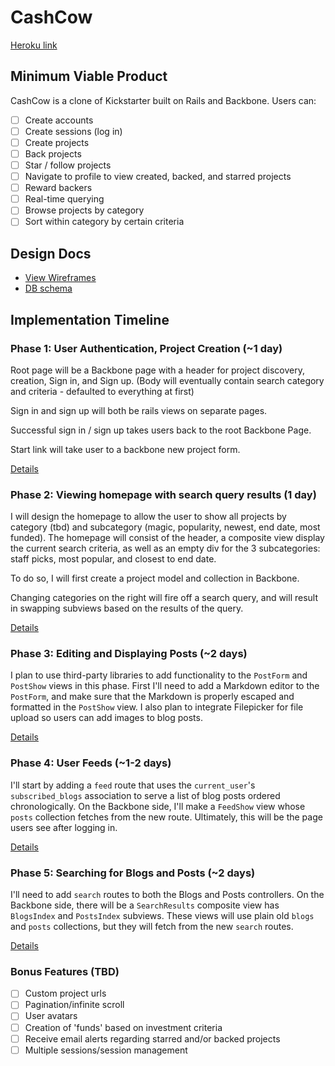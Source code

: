 # CashCow

[Heroku link][heroku]

[heroku]: http://TBD.herokuapp.com

## Minimum Viable Product
CashCow is a clone of Kickstarter built on Rails and Backbone. Users can:

<!-- This is a Markdown checklist. Use it to keep track of your progress! -->

- [ ] Create accounts
- [ ] Create sessions (log in)
- [ ] Create projects
- [ ] Back projects
- [ ] Star / follow projects
- [ ] Navigate to profile to view created, backed, and starred projects
- [ ] Reward backers
- [ ] Real-time querying
- [ ] Browse projects by category
- [ ] Sort within category by certain criteria

## Design Docs
* [View Wireframes][views]
* [DB schema][schema]

[views]: ./docs/views.md
[schema]: ./docs/schema.md

## Implementation Timeline

### Phase 1: User Authentication, Project Creation (~1 day)
Root page will be a Backbone page with a header for project discovery, creation, Sign in, and Sign up. (Body will eventually contain search category and criteria - defaulted to everything at first)

Sign in and sign up will both be rails views on separate pages.

Successful sign in / sign up takes users back to the root Backbone Page.

Start link will take user to a backbone new project form.

[Details][phase-one]

### Phase 2: Viewing homepage with search query results (1 day)

I will design the homepage to allow the user to show all projects by category (tbd) and subcategory (magic, popularity, newest, end date, most funded). The homepage will consist of the header, a composite view display the current search criteria, as well as an empty div for the 3 subcategories: staff picks, most popular, and closest to end date.

To do so, I will first create a project model and collection in Backbone.

Changing categories on the right will fire off a search query, and will result in swapping subviews based on the results of the query.

[Details][phase-two]

### Phase 3: Editing and Displaying Posts (~2 days)
I plan to use third-party libraries to add functionality to the `PostForm` and
`PostShow` views in this phase. First I'll need to add a Markdown editor to the
`PostForm`, and make sure that the Markdown is properly escaped and formatted in
the `PostShow` view. I also plan to integrate Filepicker for file upload so
users can add images to blog posts.

[Details][phase-three]

### Phase 4: User Feeds (~1-2 days)
I'll start by adding a `feed` route that uses the `current_user`'s
`subscribed_blogs` association to serve a list of blog posts ordered
chronologically. On the Backbone side, I'll make a `FeedShow` view whose `posts`
collection fetches from the new route.  Ultimately, this will be the page users
see after logging in.

[Details][phase-four]

### Phase 5: Searching for Blogs and Posts (~2 days)
I'll need to add `search` routes to both the Blogs and Posts controllers. On the
Backbone side, there will be a `SearchResults` composite view has `BlogsIndex`
and `PostsIndex` subviews. These views will use plain old `blogs` and `posts`
collections, but they will fetch from the new `search` routes.

[Details][phase-five]

### Bonus Features (TBD)
- [ ] Custom project urls
- [ ] Pagination/infinite scroll
- [ ] User avatars
- [ ] Creation of 'funds' based on investment criteria
- [ ] Receive email alerts regarding starred and/or backed projects
- [ ] Multiple sessions/session management

[phase-one]: ./docs/phases/phase1.md
[phase-two]: ./docs/phases/phase2.md
[phase-three]: ./docs/phases/phase3.md
[phase-four]: ./docs/phases/phase4.md
[phase-five]: ./docs/phases/phase5.md
